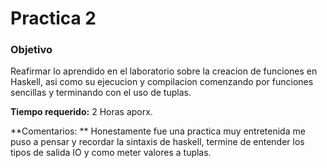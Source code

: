 # **Practica 2**

### **Objetivo**
Reafirmar lo aprendido en el laboratorio sobre la creacion
de funciones en Haskell, asi como su ejecucion y compilacion
comenzando por funciones sencillas y terminando con el uso
de tuplas.

**Tiempo requerido:** 2 Horas aporx.

**Comentarios: ** Honestamente fue una practica muy entretenida
me puso a pensar y recordar la sintaxis de haskell, termine
de entender los tipos de salida IO y como meter valores a tuplas.